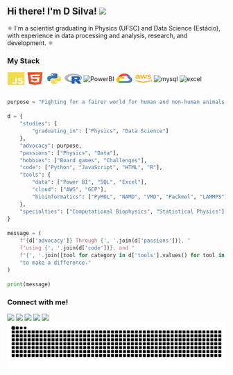 ## Hi there! I'm D Silva! <img src="https://media.tenor.com/AbGPLdz5UaIAAAAi/rat-hamster.gif" width="30"></h2>

⚛️ I'm a scientist graduating in Physics (UFSC) and Data Science (Estácio), with experience in data processing and analysis, research, and development. ⚛️

### My Stack
<div style="display: inline_block">
  <img align="center" alt="Js" height="30" width="40" src="https://raw.githubusercontent.com/devicons/devicon/master/icons/javascript/javascript-plain.svg">
  <img align="center" alt="HTML" height="30" width="40" src="https://raw.githubusercontent.com/devicons/devicon/master/icons/html5/html5-original.svg">
  <img align="center" alt="Python" height="30" width="40" src="https://raw.githubusercontent.com/devicons/devicon/master/icons/python/python-original.svg">
  <img align="center" alt="R" height="30" width="40" src="https://github.com/devicons/devicon/blob/master/icons/r/r-original.svg">
  <img align="center" alt="PowerBI" height="30" width="40" src="https://github.com/microsoft/PowerBI-Icons/blob/main/SVG/Power-BI.svg">
  <img align="center" alt="gcp" height="30" width="40" src="https://github.com/devicons/devicon/blob/master/icons/googlecloud/googlecloud-original.svg">
  <img align="center" alt="aws" height="30" width="40" src="https://github.com/devicons/devicon/blob/master/icons/amazonwebservices/amazonwebservices-plain-wordmark.svg">
  <img align="center" alt="mysql" height="30" width="40" src="https://github.com/bwks/vendor-icons-svg/blob/master/mysql-logo.svg">
  <img align="center" alt="excel" height="30" width="40" src="https://github.com/sempostma/office365-icons/blob/master/svg/excel.svg">

</div>


  
  ##
  
```python
purpose = "Fighting for a fairer world for human and non-human animals."

d = {
    "studies": {
        "graduating_in": ["Physics", "Data Science"]
    },
    "advocacy": purpose,
    "passions": ["Physics", "Data"],
    "hobbies": ["Board games", "Challenges"],
    "code": ["Python", "JavaScript", "HTML", "R"],
    "tools": {
        "data": ["Power BI", "SQL", "Excel"],
        "cloud": ["AWS", "GCP"],
        "bioinformatics": ["PyMOL", "NAMD", "VMD", "Packmol", "LAMMPS"]
    },
    "specialties": ["Computational Biophysics", "Statistical Physics"]
}

message = (
    f"{d['advocacy']} Through {', '.join(d['passions'])}, "
    f"using {', '.join(d['code'])}, and "
    f"{', '.join([tool for category in d['tools'].values() for tool in category])} "
    "to make a difference."
)

print(message)

```

### Connect with me!
 
<div>   
  <a href="https://wa.me/5548988402906" target="_blank"><img src="https://img.shields.io/badge/WhatsApp-25D366?style=for-the-badge&logo=whatsapp&logoColor=white" target="_blank"></a>
  <a href="https://www.linkedin.com/in/d-silvaa/" target="_blank"><img src="https://img.shields.io/badge/-LinkedIn-%230077B5?style=for-the-badge&logo=linkedin&logoColor=black" target="_blank"></a>
  <a href="https://www.instagram.com/d.boacompanhia" target="_blank"><img src="https://img.shields.io/badge/-Instagram-%23E4405F?style=for-the-badge&logo=instagram&logoColor=white" target="_blank"></a>
  <a href="https://discord.com/users/deltax.d" target="_blank"><img src="https://img.shields.io/badge/Discord-7289DA?style=for-the-badge&logo=discord&logoColor=white" target="_blank"></a> 
  <a href = "mailto:dsilva.fisica@gmail.com"><img src="https://img.shields.io/badge/Gmail-D14836?style=for-the-badge&logo=gmail&logoColor=white" target="_blank"></a>

</div>

<picture align="left">
<source media="(prefers-color-scheme: dark)" srcset="https://raw.githubusercontent.com/dsilvaphy/dsilvaphy/output/github-contribution-grid-snake-dark.svg">
<source media="(prefers-color-scheme: light)" srcset="https://raw.githubusercontent.com/dsilvaphy/dsilvaphy/output/github-contribution-grid-snake-dark.svg">
<img align="center" alt="github contribution grid snake animation" src="https://raw.githubusercontent.com/dsilvaphy/dsilvaphy/output/github-contribution-grid-snake.svg">
</picture>
